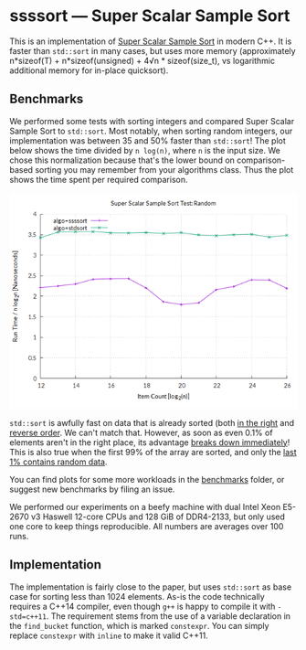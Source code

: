 # ssssort — Super Scalar Sample Sort

This is an implementation of
[Super Scalar Sample Sort](http://citeseerx.ist.psu.edu/viewdoc/download?doi=10.1.1.72.366&rep=rep1&type=pdf)
in modern C++.  It is faster than `std::sort` in many cases, but uses more
memory (approximately n\*sizeof(T) + n\*sizeof(unsigned) + 4√n \*
sizeof(size_t), vs logarithmic additional memory for in-place quicksort).

## Benchmarks

We performed some tests with sorting integers and compared Super Scalar Sample
Sort to `std::sort`. Most notably, when sorting random integers, our
implementation was between 35 and 50% faster than `std::sort`! The plot below
shows the time divided by `n log(n)`, where `n` is the input size. We chose this
normalization because that's the lower bound on comparison-based sorting you may
remember from your algorithms class.  Thus the plot shows the time spent per
required comparison.

![sorting random integers](plots/random.png)

`std::sort` is awfully fast on data that is already sorted (both
[in the right](plots/sorted.png) and [reverse order](plots/reverse.png). We
can't match that.  However, as soon as even 0.1% of elements aren't in the right
place, its advantage [breaks down immediately](plots/99.9pcsorted)!  This is
also true when the first 99% of the array are sorted, and only the
[last 1% contains random data](plots/99pctail.png).

You can find plots for some more workloads in the [benchmarks](benchmarks/)
folder, or suggest new benchmarks by filing an issue.

We performed our experiments on a beefy machine with dual Intel Xeon E5-2670 v3
Haswell 12-core CPUs and 128 GiB of DDR4-2133, but only used one core to keep
things reproducible. All numbers are averages over 100 runs.

## Implementation

The implementation is fairly close to the paper, but uses `std::sort` as base
case for sorting less than 1024 elements.  As-is the code technically requires a
C++14 compiler, even though `g++` is happy to compile it with `-std=c++11`.  The
requirement stems from the use of a variable declaration in the `find_bucket`
function, which is marked `constexpr`.  You can simply replace `constexpr` with
`inline` to make it valid C++11.
